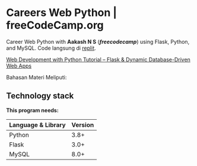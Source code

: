 # Careers Web Python | freeCodeCamp.org
Career Web Python with **Aakash N S** (**_freecodecamp_**) using Flask, Python, and MySQL. Code langsung di [replit](https://replit.com/).

[Web Development with Python Tutorial – Flask & Dynamic Database-Driven Web Apps](https://youtu.be/yBDHkveJUf4)

Bahasan Materi Meliputi:


## Technology stack

**This program needs:**

| Language & Library | Version |
| ------------------ | ------- |
| Python             | 3.8+    |
| Flask              | 3.0+    |
| MySQL              | 8.0+    |

